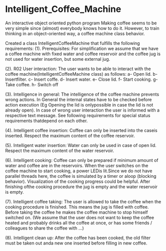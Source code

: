# Intelligent_Coffee_Machine
An interactive object oriented python program
Making coffee seems to be very simple since (almost) everybody knows how to do it. However, to train thinking in an object-oriented way, a coffee machine class behavior.

Created a class IntelligentCoffeeMachine that fulfills the following requirements:
(1). Prerequisites: For simplification we assume that we have a coffee machine with fixed water and coffee reservoir and the coffee jug is not used for water insertion, but some external jug.

(2). R02 User interaction: The user wants to be able to interact with the coffee machine(IntelligentCoffeeMachine class) as follows: 
a- Open lid. 
b- Insertfilter. 
c- Insert coffe. 
d- Insert water. 
e- Close lid. 
f- Start cooking. 
g- Take coffee. 
h- Switch off

(3). Intelligence in general: The intelligence of the coffee machine prevents wrong actions. In General the internal states have to be checked before action execution (Eg Opening the lid is onlypossible in case the lid is not already open). In case of wrong user interaction the user is informed with a respective text message. See following requirements for special status requirements thatdepend on each other.

(4). Intelligent coffee insertion: Coffee can only be inserted into the caseis inserted. Respect the maximum content of the coffee reservoir.

(5). Intelligent water insertion: Water can only be used in case of open lid. Respect the maximum content of the water reservoir.

(6). Intelligent cooking: Coffee can only be prepared if minimum amount of water and coffee are in the reservoirs. When the user switches on the coffee machine to start cooking, a power LEDis lit.Since we do not have parallel threads here, the coffee is simulated by a timer or aloop (blocking behavior). Visualization of the cooking progress could be helpful. After finishing ofthe cooking procedure the jug is empty and the water reservoir is empty.

(7). Intelligent coffee taking: The user is allowed to take the coffee when the cooking procedure is finished. This means the jug is filled with coffee. Before taking the coffee he makes the coffee machine to stop himself switched on. (We assume that the user does not want to keep the coffee heated and probably drinks all the coffee at once, or has some friends / colleagues to share the coffee with ...)

(8). Intelligent clean up: After the coffee has been cooked, the old filter must be taken out anda new one inserted before filling in new coffee.

